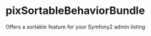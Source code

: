 pixSortableBehaviorBundle
=========================

Offers a sortable feature for your Symfony2 admin listing
